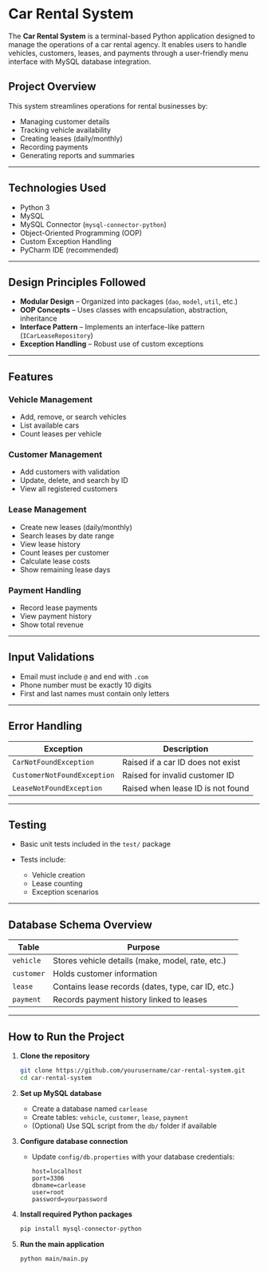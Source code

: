 
# Car Rental System

The **Car Rental System** is a terminal-based Python application designed to manage the operations of a car rental agency. It enables users to handle vehicles, customers, leases, and payments through a user-friendly menu interface with MySQL database integration.



## Project Overview

This system streamlines operations for rental businesses by:

* Managing customer details
* Tracking vehicle availability
* Creating leases (daily/monthly)
* Recording payments
* Generating reports and summaries

---

## Technologies Used

* Python 3
* MySQL
* MySQL Connector (`mysql-connector-python`)
* Object-Oriented Programming (OOP)
* Custom Exception Handling
* PyCharm IDE (recommended)

---

## Design Principles Followed

* **Modular Design** – Organized into packages (`dao`, `model`, `util`, etc.)
* **OOP Concepts** – Uses classes with encapsulation, abstraction, inheritance
* **Interface Pattern** – Implements an interface-like pattern (`ICarLeaseRepository`)
* **Exception Handling** – Robust use of custom exceptions

---

## Features

### Vehicle Management

* Add, remove, or search vehicles
* List available cars
* Count leases per vehicle

### Customer Management

* Add customers with validation
* Update, delete, and search by ID
* View all registered customers

### Lease Management

* Create new leases (daily/monthly)
* Search leases by date range
* View lease history
* Count leases per customer
* Calculate lease costs
* Show remaining lease days

### Payment Handling

* Record lease payments
* View payment history
* Show total revenue

---

## Input Validations

* Email must include `@` and end with `.com`
* Phone number must be exactly 10 digits
* First and last names must contain only letters

---

## Error Handling

| Exception                   | Description                       |
| --------------------------- | --------------------------------- |
| `CarNotFoundException`      | Raised if a car ID does not exist |
| `CustomerNotFoundException` | Raised for invalid customer ID    |
| `LeaseNotFoundException`    | Raised when lease ID is not found |

---

## Testing

* Basic unit tests included in the `test/` package
* Tests include:

  * Vehicle creation
  * Lease counting
  * Exception scenarios

---

## Database Schema Overview

| Table      | Purpose                                            |
| ---------- | -------------------------------------------------- |
| `vehicle`  | Stores vehicle details (make, model, rate, etc.)   |
| `customer` | Holds customer information                         |
| `lease`    | Contains lease records (dates, type, car ID, etc.) |
| `payment`  | Records payment history linked to leases           |

---

## How to Run the Project

1. **Clone the repository**

   ```bash
   git clone https://github.com/yourusername/car-rental-system.git
   cd car-rental-system
   ```

2. **Set up MySQL database**

   * Create a database named `carlease`
   * Create tables: `vehicle`, `customer`, `lease`, `payment`
   * (Optional) Use SQL script from the `db/` folder if available

3. **Configure database connection**

   * Update `config/db.properties` with your database credentials:

     ```
     host=localhost
     port=3306
     dbname=carlease
     user=root
     password=yourpassword
     ```

4. **Install required Python packages**

   ```bash
   pip install mysql-connector-python
   ```

5. **Run the main application**

   ```bash
   python main/main.py
   ```


